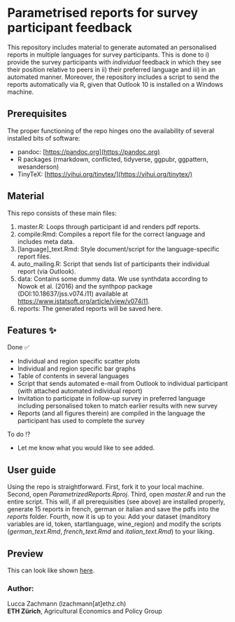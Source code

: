 # Parametrised reports for survey participant feedback
This repository includes material to generate automated an personalised reports in multiple languages for survey participants. This is done to i) provide the survey participants with *individual* feedback in which they see their position relative to peers in ii) their preferred language and iii) in an automated manner. Moreover, the repository includes a script to send the reports automatically via R, given that Outlook 10 is installed on a Windows machine.

## Prerequisites
The proper functioning of the repo hinges ono the availability of several installed bits of software:
- pandoc: [https://pandoc.org](https://pandoc.org)
- R packages (rmarkdown, conflicted, tidyverse, ggpubr, ggpattern, wesanderson)
- TinyTeX: [https://yihui.org/tinytex/](https://yihui.org/tinytex/)

## Material
This repo consists of these main files:
1. master.R: Loops through participant id and renders pdf reports.
2. compile:Rmd: Compiles a report file for the correct language and includes meta data. 
3. [language]_text.Rmd: Style document/script for the language-specific report files.
3. auto_mailing.R: Script that sends list of participants their individual report (via Outlook).
4. data: Contains some dummy data. We use synthdata according to Nowok et al. (2016) and the synthpop package (DOI:10.18637/jss.v074.i11) available at https://www.jstatsoft.org/article/view/v074i11.
5. reports: The generated reports will be saved here.

## Features :sparkles:
Done :white_check_mark:
- Individual and region specific scatter plots
- Individual and region specific bar graphs
- Table of contents in several languages
- Script that sends automated e-mail from Outlook to individual participant (with attached automated individual report)
- Invitation to participate in follow-up survey in preferred language including personalised token to match earlier results with new survey
- Reports (and all figures therein) are compiled in the language the participant has used to complete the survey

To do :interrobang:
- Let me know what you would like to see added.

## User guide
Using the repo is straightforward. First, fork it to your local machine. Second, open *ParametrizedReports.Rproj*. Third, open *master.R* and run the entire script. This will, if all prerequisities (see above) are installed properly, generate 15 reports in french, german or italian and save the pdfs into the *reports* folder. Fourth, now it is up to you: Add your dataset (manditory variables are id, token, startlanguage, wine_region) and modify the scripts (*german_text.Rmd*, *french_text.Rmd* and *italian_text.Rmd*) to your liking.

## Preview
This can look like shown [here](/reports/Votre%20Rapport%20(Nr.%2010).pdf).

### Author: 
Lucca Zachmann (lzachmann[at]ethz.ch)  
**ETH Zürich**, Agricultural Economics and Policy Group